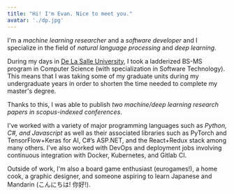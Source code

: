 ```yaml
---
title: "Hi! I'm Evan. Nice to meet you."
avatar: './dp.jpg'
---
```


I'm a _machine learning researcher_ and a _software developer_ and I specialize in the field of _natural language processing_ and _deep learning_.

During my days in [De La Salle University](https://www.dlsu.edu.ph/), I took a ladderized BS-MS program in Computer Science (with specialization in Software Technology). This means that I was taking some of my graduate units during my undergraduate years in order to shorten the time needed to complete my master's degree.

Thanks to this, I was able to publish _two machine/deep learning research papers in scopus-indexed conferences_.

I've worked with a variety of major programming languages such as _Python, C#, and Javascript_ as well as their associated libraries such as PyTorch and TensorFlow+Keras for AI, C#’s ASP.NET, and the React+Redux stack among many others. I've also worked with DevOps and deployment jobs involving continuous integration with Docker, Kubernetes, and Gitlab CI.

Outside of work, I'm also a board game enthusiast (eurogames!), a home cook, a graphic designer, and someone aspiring to learn Japanese and Mandarin (こんにちは! 你好!).

